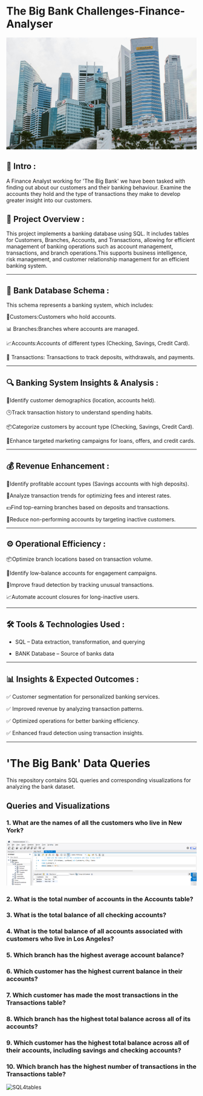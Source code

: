 

# The Big Bank Challenges-Finance-Analyser

![sql4](pexels-bala-5406959.jpg)


## 📌 Intro :

A Finance Analyst working for 'The Big Bank' we have been tasked with finding out about our customers and their banking behaviour. Examine the accounts they hold and the type of transactions they make to develop greater insight into our customers.

## 🎯 Project Overview :

This project implements a banking database using SQL. It includes tables for Customers, Branches, Accounts, and Transactions, allowing for efficient management of banking operations such as account management, transactions, and branch operations.This supports business intelligence, risk management, and customer relationship management for an efficient banking system.

---


## **🏦 Bank Database Schema :** 
  
This schema represents a banking system, which includes:

🛒Customers:Customers who hold accounts.

📊 Branches:Branches where accounts are managed.

📈Accounts:Accounts of different types (Checking, Savings, Credit Card).

💸 Transactions: Transactions to track deposits, withdrawals, and payments.

---

  ## **🔍 Banking System Insights & Analysis :** 


🔄Identify customer demographics (location, accounts held).

🕒Track transaction history to understand spending habits.

📦Categorize customers by account type (Checking, Savings, Credit Card).

🎯Enhance targeted marketing campaigns for loans, offers, and credit cards.

---

  ## **💰 Revenue Enhancement :** 

💸Identify profitable account types (Savings accounts with high deposits).

🚀Analyze transaction trends for optimizing fees and interest rates.

💵Find top-earning branches based on deposits and transactions.

🎯Reduce non-performing accounts by targeting inactive customers.

---

 ## **⚙️ Operational Efficiency :** 

📦Optimize branch locations based on transaction volume.

🎯Identify low-balance accounts for engagement campaigns.

💸Improve fraud detection by tracking unusual transactions.

📈Automate account closures for long-inactive users.

---


 ## **🛠️ Tools & Technologies Used** :
- SQL – Data extraction, transformation, and querying
  

- BANK Database – Source of banks data

---


 ## 📊 **Insights & Expected Outcomes** :

✅ Customer segmentation for personalized banking services.

✅ Improved revenue by analyzing transaction patterns.

✅ Optimized operations for better banking efficiency.

✅ Enhanced fraud detection using transaction insights.

---


# 'The Big Bank' Data Queries

This repository contains SQL queries and corresponding visualizations for analyzing the bank dataset.

## Queries and Visualizations


### 1. What are the names of all the customers who live in New York?
  ![](output/1.quesql.png)

### 2. What is the total number of accounts in the Accounts table?


### 3. What is the total balance of all checking accounts?


### 4. What is the total balance of all accounts associated with customers who live in Los Angeles?


### 5. Which branch has the highest average account balance?



### 6. Which customer has the highest current balance in their accounts?


### 7. Which customer has made the most transactions in the Transactions table?


### 8. Which branch has the highest total balance across all of its accounts?


### 9. Which customer has the highest total balance across all of their accounts, including savings and checking accounts?


### 10. Which branch has the highest number of transactions in the Transactions table?



![SQL4tables](https://user-images.githubusercontent.com/122549893/236733689-6754ba0e-688f-4ccc-8ee8-0c6da5ffafe5.png)
